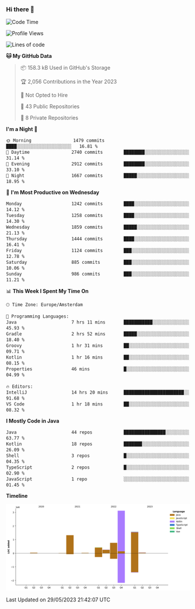 ### Hi there 👋


<!--START_SECTION:waka-->
![Code Time](http://img.shields.io/badge/Code%20Time-3%2C235%20hrs%206%20mins-blue)

![Profile Views](http://img.shields.io/badge/Profile%20Views-2-blue)

![Lines of code](https://img.shields.io/badge/From%20Hello%20World%20I%27ve%20Written-7.5%20million%20lines%20of%20code-blue)

**🐱 My GitHub Data** 

> 📦 158.3 kB Used in GitHub's Storage 
 > 
> 🏆 2,056 Contributions in the Year 2023
 > 
> 🚫 Not Opted to Hire
 > 
> 📜 43 Public Repositories 
 > 
> 🔑 8 Private Repositories 
 > 
**I'm a Night 🦉** 

```text
🌞 Morning                1479 commits        ████░░░░░░░░░░░░░░░░░░░░░   16.81 % 
🌆 Daytime                2740 commits        ████████░░░░░░░░░░░░░░░░░   31.14 % 
🌃 Evening                2912 commits        ████████░░░░░░░░░░░░░░░░░   33.10 % 
🌙 Night                  1667 commits        █████░░░░░░░░░░░░░░░░░░░░   18.95 % 
```
📅 **I'm Most Productive on Wednesday** 

```text
Monday                   1242 commits        ████░░░░░░░░░░░░░░░░░░░░░   14.12 % 
Tuesday                  1258 commits        ████░░░░░░░░░░░░░░░░░░░░░   14.30 % 
Wednesday                1859 commits        █████░░░░░░░░░░░░░░░░░░░░   21.13 % 
Thursday                 1444 commits        ████░░░░░░░░░░░░░░░░░░░░░   16.41 % 
Friday                   1124 commits        ███░░░░░░░░░░░░░░░░░░░░░░   12.78 % 
Saturday                 885 commits         ███░░░░░░░░░░░░░░░░░░░░░░   10.06 % 
Sunday                   986 commits         ███░░░░░░░░░░░░░░░░░░░░░░   11.21 % 
```


📊 **This Week I Spent My Time On** 

```text
🕑︎ Time Zone: Europe/Amsterdam

💬 Programming Languages: 
Java                     7 hrs 11 mins       ███████████░░░░░░░░░░░░░░   45.93 % 
Gradle                   2 hrs 52 mins       █████░░░░░░░░░░░░░░░░░░░░   18.40 % 
Groovy                   1 hr 31 mins        ██░░░░░░░░░░░░░░░░░░░░░░░   09.71 % 
Kotlin                   1 hr 16 mins        ██░░░░░░░░░░░░░░░░░░░░░░░   08.15 % 
Properties               46 mins             █░░░░░░░░░░░░░░░░░░░░░░░░   04.99 % 

🔥 Editors: 
IntelliJ                 14 hrs 20 mins      ███████████████████████░░   91.68 % 
VS Code                  1 hr 18 mins        ██░░░░░░░░░░░░░░░░░░░░░░░   08.32 % 
```

**I Mostly Code in Java** 

```text
Java                     44 repos            ████████████████░░░░░░░░░   63.77 % 
Kotlin                   18 repos            ███████░░░░░░░░░░░░░░░░░░   26.09 % 
Shell                    3 repos             █░░░░░░░░░░░░░░░░░░░░░░░░   04.35 % 
TypeScript               2 repos             █░░░░░░░░░░░░░░░░░░░░░░░░   02.90 % 
JavaScript               1 repo              ░░░░░░░░░░░░░░░░░░░░░░░░░   01.45 % 
```



**Timeline**

![Lines of Code chart](https://raw.githubusercontent.com/powercasgamer/powercasgamer/master/assets/bar_graph.png)


 Last Updated on 29/05/2023 21:42:07 UTC
<!--END_SECTION:waka-->

